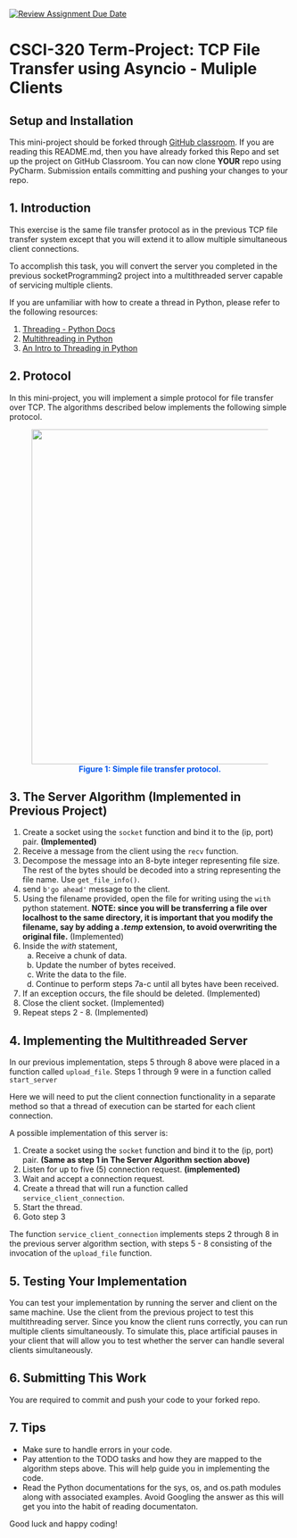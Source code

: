 [![Review Assignment Due Date](https://classroom.github.com/assets/deadline-readme-button-24ddc0f5d75046c5622901739e7c5dd533143b0c8e959d652212380cedb1ea36.svg)](https://classroom.github.com/a/ap0fYf-Z)
# CSCI-320 Term-Project: TCP File Transfer using Asyncio - Muliple Clients


## Setup and Installation

This mini-project should be forked through <a href="XXXX">GitHub classroom</a>.  If you are reading this README.md, then you have already forked this Repo and set up the project on GitHub Classroom.  You can now clone **YOUR** repo using PyCharm.  Submission entails committing and pushing your changes to your repo.

## 1. Introduction

This exercise is the same file transfer protocol as in the previous TCP file transfer system except that you will extend it to allow multiple simultaneous client connections.

To accomplish this task, you will convert the server you completed in the previous socketProgramming2 project into a multithreaded server capable of servicing multiple clients.

If you are unfamiliar with how to create a thread in Python, please refer to the following resources:

1. [Threading - Python Docs](https://docs.python.org/3/library/threading.html)
2. [Multithreading in Python](https://www.geeksforgeeks.org/multithreading-python-set-1/)
3. [An Intro to Threading in Python](https://realpython.com/intro-to-python-threading/)

## 2. Protocol

In this mini-project, you will implement a simple protocol for file transfer over TCP.  The algorithms described below implements the following simple protocol.

<figure style="text-align:center;">
	<img src="TCPFileTransferProtocol.png" height="600"></div>
	<figcaption style="font-weight:bold; color:#0055ee;">Figure 1: Simple file transfer protocol.</figcaption>
</figure>

## 3. The Server Algorithm (Implemented in Previous Project)

1. Create a socket using the `socket` function and bind it to the (ip, port) pair. **(Implemented)**
2. Receive a message from the client using the `recv` function.
3. Decompose the message into an 8-byte integer representing file size. The rest of the bytes should be decoded into a string representing the file name. Use `get_file_info()`.
4. send `b'go ahead'` message to the client.
5. Using the filename provided, open the file for writing using the `with` python statement. **NOTE: since you will be transferring a file over localhost to the same directory, it is important that you modify the filename, say by adding a *.temp* extension, to avoid overwriting the original file.** (Implemented)
6. Inside the *with* statement, 
	<ol type="a">
	<li>Receive a chunk of data.</li>
	<li>Update the number of bytes received.</li>
	<li>Write the data to the file.</li>
	<li>Continue to perform steps 7a-c until all bytes have been received.</li>
	</ol>
7. If an exception occurs, the file should be deleted. (Implemented)
8. Close the client socket. (Implemented)
9. Repeat steps 2 - 8. (Implemented)


## 4. Implementing the Multithreaded Server

In our previous implementation, steps 5 through 8 above were placed in a function called `upload_file`.  Steps 1 through 9 were in a function called `start_server`

Here we will need to put the client connection functionality in a separate method so that a thread of execution can be started for each client connection.

A possible implementation of this server is:

1. Create a socket using the `socket` function and bind it to the (ip, port) pair. **(Same as step 1 in The Server Algorithm section above)**
2. Listen for up to five (5) connection request. **(implemented)**
3. Wait and accept a connection request.
4. Create a thread that will run a function called `service_client_connection`.
5. Start the thread.
6. Goto step 3

The function `service_client_connection` implements  steps 2 through 8 in the previous server algorithm section, with steps 5 - 8 consisting of the invocation of the `upload_file` function.


## 5. Testing Your Implementation

You can test your implementation by running the server and client on the same machine. Use the client from the previous project to test this multithreading server.  Since you know the client runs correctly, you can run multiple clients simultaneously.  To simulate this, place artificial pauses in your client that will allow you to test whether the server can handle several clients simultaneously.

## 6. Submitting This Work

You are required to commit and push your code to your forked repo.


## 7. Tips

- Make sure to handle errors in your code.
- Pay attention to the TODO tasks and how they are mapped to the algorithm steps above.  This will help guide you in implementing the code.
- Read the Python documentations for the sys, os, and os.path modules along with associated examples.  Avoid Googling the answer as this will get you into the habit of reading documentaton.

Good luck and happy coding!
